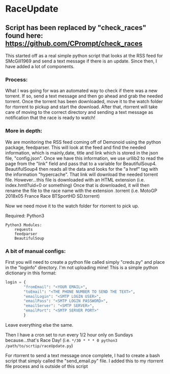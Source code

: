 # RaceUpdate

## Script has been replaced by "check_races" found here: https://github.com/CPrompt/check_races

This started off as a real simple python script that looks at the RSS feed for SMcGill1969
and send a text message if there is an update.  Since then, I have added  a lot of components.

### Process:
What I was going for was an automated way to check if there was a new torrent.
If so, send a text message and then go ahead and grab the needed torrent.
Once the torrent has been downloaded, move it to the watch folder for rtorrent to pickup and start the download.
After that, rtorrent will take care of moving to the correct directory and sending a text message as notification
that the race is ready to watch!

### More in depth:
We are monitoring the RSS feed coming off of Demonoid using the python package, feedparser.
This will look at the feed and find the needed information, which is mainly,date, title and link which is stored in the json file, "config.json".
Once we have this information, we use urllib2 to read the page from the "link" field and pass that to a variable for BeautifulSoup4.
BeautifulSoup4 then reads all the data and looks for the "a href" tag with the information "hypercache".
That link will download the needed torrent file. However...this file is downloaded with an HTML extension (i.e. index.hmtl?uid=0 or something)
Once that is downloaded, it will then rename the file to the race name with the extension .torrent (i.e. MotoGP 2018x05 France Race BTSportHD SD.torrent)

Now we need move it to the watch folder for rtorrent to pick up.

Required:
	Python3

	Python3 Modules:
		requests
		feedparser
		BeautifulSoup

### A bit of manual configs:
First you will need to create a python file called simply "creds.py" and place in the "loginfo" directory.
I'm not uploading mine!
This is a simple python dictionary in this format:

```python
login = {
        "fromEmail": "<YOUR EMAIL>",
        "toEmail": "<THE PHONE NUMBER TO SEND THE TEXT>",
        "emailLogin": "<SMTP LOGIN USER>",
        "emailPass": "<SMTP LOGIN PASSWORD>",
        "emailServer": "<SMTP SERVER>",
        "emailPort": "<SMTP SERVER PORT>"
        }
```

Leave everything else the same.

Then I have a cron set to run every 1/2 hour only on Sundays because...that's Race Day!
(i.e. ``*/30 * * * 0 python3 /path/to/scrtip/raceUpdate.py``)

For rtorrent to send a text message once complete, I had to create a bash script that simply called the "send_email.py" file.
I added this to my rtorrent file process and is outside of this script


